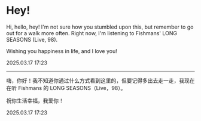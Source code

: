 # Hey!

Hi, hello, hey! I'm not sure how you stumbled upon this, but remember to go out for a walk more often. Right now, I'm listening to Fishmans' LONG SEASONS (Live, 98).

Wishing you happiness in life, and I love you!

2025.03.17 17:23

-----

嗨，你好！我不知道你通过什么方式看到这里的，但要记得多出去走一走，我现在在听 Fishmans 的 LONG SEASONS（Live，98）。 

祝你生活幸福，我爱你！

2025.03.17 17:23
